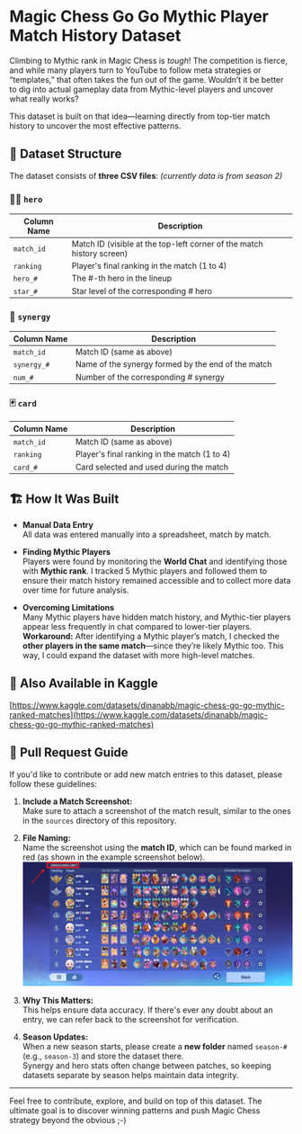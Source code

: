# Magic Chess Go Go Mythic Player Match History Dataset

Climbing to Mythic rank in Magic Chess is *tough*! The competition is fierce, and while many players turn to YouTube to follow meta strategies or “templates,” that often takes the fun out of the game. Wouldn’t it be better to dig into actual gameplay data from Mythic-level players and uncover what really works?

This dataset is built on that idea—learning directly from top-tier match history to uncover the most effective patterns. 

## 📂 Dataset Structure

The dataset consists of **three CSV files**: *(currently data is from season 2)*

### 🧙‍♂️ `hero`

| Column Name | Description |
|-------------|-------------|
| `match_id`  | Match ID (visible at the top-left corner of the match history screen) |
| `ranking`   | Player's final ranking in the match (1 to 4) |
| `hero_#`    | The #-th hero in the lineup |
| `star_#`    | Star level of the corresponding # hero |


### 🔗 `synergy`

| Column Name | Description |
|-------------|-------------|
| `match_id`  | Match ID (same as above) |
| `synergy_#` | Name of the synergy formed by the end of the match |
| `num_#`     | Number of the corresponding # synergy |


### 🃏 `card`

| Column Name | Description |
|-------------|-------------|
| `match_id`  | Match ID (same as above) |
| `ranking`   | Player's final ranking in the match (1 to 4) |
| `card_#`    | Card selected and used during the match |


## 🏗️ How It Was Built

- **Manual Data Entry**  
  All data was entered manually into a spreadsheet, match by match.

- **Finding Mythic Players**  
  Players were found by monitoring the **World Chat** and identifying those with **Mythic rank**. I tracked 5 Mythic players and followed them to ensure their match history remained accessible and to collect more data over time for future analysis.

- **Overcoming Limitations**  
  Many Mythic players have hidden match history, and Mythic-tier players appear less frequently in chat compared to lower-tier players.  
  **Workaround:** After identifying a Mythic player’s match, I checked the **other players in the same match**—since they’re likely Mythic too. This way, I could expand the dataset with more high-level matches.

## 🔗 Also Available in Kaggle
[https://www.kaggle.com/datasets/dinanabb/magic-chess-go-go-mythic-ranked-matches](https://www.kaggle.com/datasets/dinanabb/magic-chess-go-go-mythic-ranked-matches)

## 🤝 Pull Request Guide

If you'd like to contribute or add new match entries to this dataset, please follow these guidelines:

1. **Include a Match Screenshot:**  
   Make sure to attach a screenshot of the match result, similar to the ones in the `sources` directory of this repository.  

2. **File Naming:**  
   Name the screenshot using the **match ID**, which can be found marked in red (as shown in the example screenshot below).
   ![match_id](https://github.com/dinanabila/mcgg-matches-dataset/blob/12edd496e046197ba3e9260a1ef9540a3cdbd1dd/sources/ss-example.jpg?raw=true)

4. **Why This Matters:**  
   This helps ensure data accuracy. If there's ever any doubt about an entry, we can refer back to the screenshot for verification.

5. **Season Updates:**  
   When a new season starts, please create a **new folder** named `season-#` (e.g., `season-3`) and store the dataset there.  
   Synergy and hero stats often change between patches, so keeping datasets separate by season helps maintain data integrity.

---

Feel free to contribute, explore, and build on top of this dataset. The ultimate goal is to discover winning patterns and push Magic Chess strategy beyond the obvious ;-)

